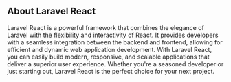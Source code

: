 ## About Laravel React
Laravel React is a powerful framework that combines the elegance of Laravel with the flexibility and interactivity of React. It provides developers with a seamless integration between the backend and frontend, allowing for efficient and dynamic web application development. With Laravel React, you can easily build modern, responsive, and scalable applications that deliver a superior user experience. Whether you're a seasoned developer or just starting out, Laravel React is the perfect choice for your next project.
